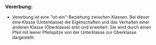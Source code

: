 ### **Vererbung**:
- Vererbung ist eine "ist-ein"-Beziehung zwischen Klassen. Bei dieser eine Klasse (Unterklasse) die Eigenschaften und das Verhalten einer anderen Klasse (Oberklasse) erbt und erweitert. 
  Sie wird durch einen Pfeil mit leerer Pfeilspitze von der Unterklasse zur Oberklasse dargestellt.
  